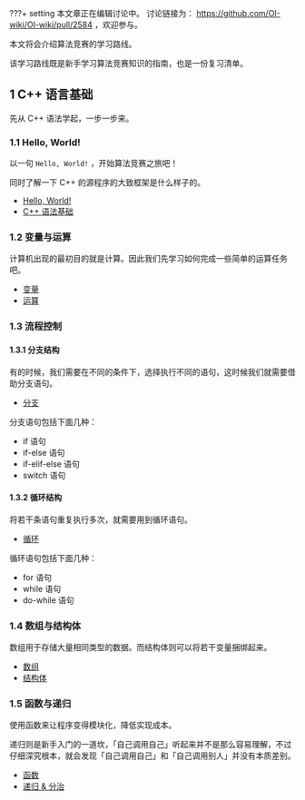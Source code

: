 ???+ setting
    本文章正在编辑讨论中。
    讨论链接为： <https://github.com/OI-wiki/OI-wiki/pull/2584> ，欢迎参与。

本文将会介绍算法竞赛的学习路线。

该学习路线既是新手学习算法竞赛知识的指南，也是一份复习清单。

## 1 C++ 语言基础

先从 C++ 语法学起，一步一步来。

### 1.1 Hello, World!

以一句 `Hello, World!` ，开始算法竞赛之旅吧！

同时了解一下 C++ 的源程序的大致框架是什么样子的。

-  [Hello, World!](../lang/helloworld.md) 
-  [C++ 语法基础](../lang/basic.md) 

### 1.2 变量与运算

计算机出现的最初目的就是计算。因此我们先学习如何完成一些简单的运算任务吧。

-  [变量](../lang/var.md) 
-  [运算](../lang/op.md) 

### 1.3 流程控制

#### 1.3.1 分支结构

有的时候，我们需要在不同的条件下，选择执行不同的语句，这时候我们就需要借助分支语句。

-  [分支](../lang/branch.md) 

分支语句包括下面几种：

- if 语句
- if-else 语句
- if-elif-else 语句
- switch 语句

#### 1.3.2 循环结构

将若干条语句重复执行多次，就需要用到循环语句。

-  [循环](../lang/loop.md) 

循环语句包括下面几种：

- for 语句
- while 语句
- do-while 语句

### 1.4 数组与结构体

数组用于存储大量相同类型的数据。而结构体则可以将若干变量捆绑起来。

-  [数组](../lang/array.md) 
-  [结构体](../lang/struct.md) 

### 1.5 函数与递归

使用函数来让程序变得模块化，降低实现成本。

递归则是新手入门的一道坎，「自己调用自己」听起来并不是那么容易理解，不过仔细深究根本，就会发现「自己调用自己」和「自己调用别人」并没有本质差别。

-  [函数](../lang/func.md) 
-  [递归 & 分治](../basic/divide-and-conquer.md) 
